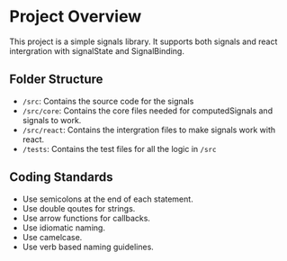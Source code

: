 # Project Overview

This project is a simple signals library. It supports both signals and react intergration with signalState and SignalBinding.

## Folder Structure

- `/src`: Contains the source code for the signals
- `/src/core`: Contains the core files needed for computedSignals and signals to work.
- `/src/react`: Contains the intergration files to make signals work with react.
- `/tests`: Contains the test files for all the logic in `/src`

## Coding Standards

- Use semicolons at the end of each statement.
- Use double qoutes for strings.
- Use arrow functions for callbacks.
- Use idiomatic naming.
- Use camelcase.
- Use verb based naming guidelines.